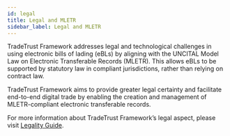 ```yaml
---
id: legal
title: Legal and MLETR
sidebar_label: Legal and MLETR
---
```


TradeTrust Framework addresses legal and technological challenges in using electronic bills of lading (eBLs) by aligning with the UNCITAL Model Law on Electronic Transferable Records (MLETR). This allows eBLs to be supported by statutory law in compliant jurisdictions, rather than relying on contract law.

TradeTrust Framework aims to provide greater legal certainty and facilitate end-to-end digital trade by enabling the creation and management of MLETR-compliant electronic transferable records.

For more information about TradeTrust Framework’s legal aspect, please visit [Legality Guide](https://www.tradetrust.io/about/legality-guide).
